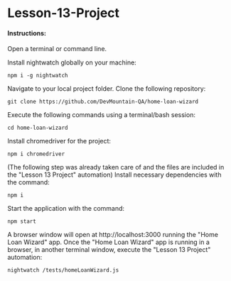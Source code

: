 # Lesson-13-Project

#### Instructions:

Open a terminal or command line.

Install nightwatch globally on your machine:
```
npm i -g nightwatch
```

Navigate to your local project folder.
Clone the following repository: 
```
git clone https://github.com/DevMountain-QA/home-loan-wizard
```
Execute the following commands using a terminal/bash session:
```
cd home-loan-wizard
```
Install chromedriver for the project:
```
npm i chromedriver
```
(The following step was already taken care of and the files are included in the "Lesson 13 Project" automation)
Install necessary dependencies with the command:
```
npm i
```
Start the application with the command:
```
npm start
```
A browser window will open at http://localhost:3000 running the "Home Loan Wizard" app. Once the "Home Loan Wizard" app is running in a browser, in another terminal window, execute the "Lesson 13 Project" automation:
```
nightwatch /tests/homeLoanWizard.js
```
